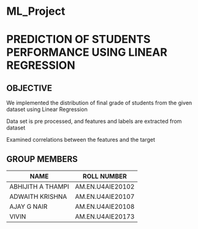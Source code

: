 # ML_Project

# PREDICTION OF STUDENTS PERFORMANCE USING LINEAR REGRESSION


## OBJECTIVE

We implemented the distribution of final grade of students from the given dataset using Linear Regression

Data set is pre processed, and features and labels are extracted from dataset

Examined correlations between the features and the target

## GROUP MEMBERS 

| NAME  | ROLL NUMBER |
| ------------- | ------------- |
| ABHIJITH A THAMPI | AM.EN.U4AIE20102  |
| ADWAITH KRISHNA  | AM.EN.U4AIE20107   |
| AJAY G NAIR  | AM.EN.U4AIE20108  |
| VIVIN | AM.EN.U4AIE20173 |

